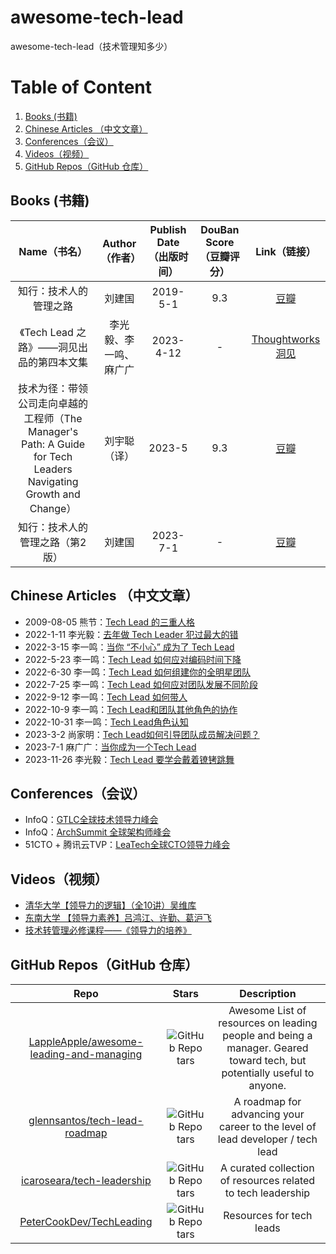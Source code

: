 # awesome-tech-lead
awesome-tech-lead（技术管理知多少）

# Table of Content
1. [Books (书籍)](#1)
2. [Chinese Articles （中文文章）](#2)
3. [Conferences（会议）](#3)
4. [Videos（视频）](#4)
5. [GitHub Repos（GitHub 仓库）](#5)

## <span id="1"> Books (书籍) </span>
| Name（书名）| Author（作者） | Publish Date（出版时间）| DouBan Score（豆瓣评分）| Link（链接）|
| :-----: | :----: | :----: | :----: | :----: |
| 知行：技术人的管理之路 | 刘建国 |  2019-5-1 | 9.3 | [豆瓣](https://book.douban.com/subject/33463986/) |
| 《Tech Lead 之路》——洞见出品的第四本文集 | 李光毅、李一鸣、麻广广 |  2023-4-12 | - | [Thoughtworks洞见](https://insights.thoughtworks.cn/tech-lead/) |
| 技术为径：带领公司走向卓越的工程师（The Manager's Path: A Guide for Tech Leaders Navigating Growth and Change） | 刘宇聪（译） |  2023-5 | 9.3 | [豆瓣](https://book.douban.com/subject/36432906/) |
| 知行：技术人的管理之路（第2版） | 刘建国 |  2023-7-1 | - | [豆瓣](https://book.douban.com/subject/36474384/) |

## <span id="2"> Chinese Articles （中文文章）</span>
- 2009-08-05 熊节：[Tech Lead 的三重人格](https://www.infoq.cn/article/thoughtworks-practice-part8)
- 2022-1-11 李光毅：[去年做 Tech Leader 犯过最大的错](https://www.v2think.com/tech-leader-mistake)
- 2022-3-15 李一鸣：[当你 “不小心” 成为了 Tech Lead](https://icodebook.com/posts/tl-cognize)
- 2022-5-23 李一鸣：[Tech Lead 如何应对编码时间下降](https://icodebook.com/posts/tl-less-code)
- 2022-6-30 李一鸣：[Tech Lead 如何组建你的全明星团队](https://icodebook.com/posts/tl-team)
- 2022-7-25 李一鸣：[Tech Lead 如何应对团队发展不同阶段](https://icodebook.com/posts/tl-team-stage)
- 2022-9-12 李一鸣：[Tech Lead 如何带人](https://icodebook.com/posts/tl-coach)
- 2022-10-9 李一鸣：[Tech Lead和团队其他角色的协作](https://icodebook.com/posts/tl-cooperation)
- 2022-10-31 李一鸣：[Tech Lead角色认知](https://icodebook.com/posts/tl-role)
- 2023-3-2 尚家明：[Tech Lead如何引导团队成员解决问题？](https://insights.thoughtworks.cn/how-to-tech-lead-guide-team-members-solve-problem/)
- 2023-7-1 麻广广：[当你成为一个Tech Lead](https://www.maguangguang.xyz/be-a-tech-lead)
- 2023-11-26 李光毅：[Tech Lead 要学会戴着镣铐跳舞](https://www.v2think.com/tech-lead-dilemma)

## <span id="3"> Conferences（会议）</span>
- InfoQ：[GTLC全球技术领导力峰会](https://gtlc.infoq.cn/)
- InfoQ：[ArchSummit 全球架构师峰会](https://archsummit.infoq.cn/)
- 51CTO + 腾讯云TVP：[LeaTech全球CTO领导力峰会](https://x.51cto.com/act/cto/leatech2022?camp)

## <span id="4"> Videos（视频）</span>
- [清华大学【领导力的逻辑】（全10讲）吴维库](https://www.bilibili.com/video/BV1uV4y1W7Zf)
- [东南大学 【领导力素养】吕鸿江、许勤、葛沪飞](https://www.xuetangx.com/course/seuP1202006327/16909681)
- [技术转管理必修课程——《领导力的培养》](https://www.bilibili.com/video/BV1U8411t7Ta/)

## <span id="5"> GitHub Repos（GitHub 仓库）</span>
| Repo| Stars | Description |
| :-----: | :----: | :----: |
| [LappleApple/awesome-leading-and-managing](https://github.com/LappleApple/awesome-leading-and-managing) | ![GitHub Repo tars](https://img.shields.io/github/stars/LappleApple/awesome-leading-and-managing) | Awesome List of resources on leading people and being a manager. Geared toward tech, but potentially useful to anyone.|
| [glennsantos/tech-lead-roadmap](https://github.com/glennsantos/tech-lead-roadmap) | ![GitHub Repo tars](https://img.shields.io/github/stars/glennsantos/tech-lead-roadmap) | A roadmap for advancing your career to the level of lead developer / tech lead |
| [icaroseara/tech-leadership](https://github.com/icaroseara/tech-leadership) | ![GitHub Repo tars](https://img.shields.io/github/stars/icaroseara/tech-leadership) | A curated collection of resources related to tech leadership |
| [PeterCookDev/TechLeading](https://github.com/PeterCookDev/TechLeading) | ![GitHub Repo tars](https://img.shields.io/github/stars/PeterCookDev/TechLeading) | Resources for tech leads |



